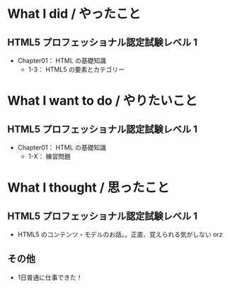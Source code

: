 # What I did / やったこと
## HTML5 プロフェッショナル認定試験レベル 1
- Chapter01： HTML の基礎知識
    - 1-3： HTML5 の要素とカテゴリー

# What I want to do / やりたいこと
## HTML5 プロフェッショナル認定試験レベル 1
- Chapter01： HTML の基礎知識
    - 1-X： 練習問題

# What I thought / 思ったこと
## HTML5 プロフェッショナル認定試験レベル 1
- HTML5 のコンテンツ・モデルのお話。。正直、覚えられる気がしない orz

## その他
- 1日普通に仕事できた！
